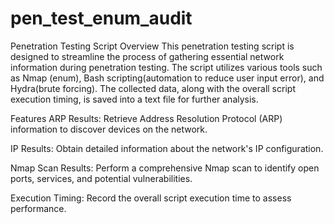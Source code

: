 # pen_test_enum_audit


Penetration Testing Script
Overview
This penetration testing script is designed to streamline the process of gathering essential network information during penetration testing. The script utilizes various tools such as Nmap (enum), Bash scripting(automation to reduce user input error), and Hydra(brute forcing). The collected data, along with the overall script execution timing, is saved into a text file for further analysis.

Features
ARP Results: Retrieve Address Resolution Protocol (ARP) information to discover devices on the network.

IP Results: Obtain detailed information about the network's IP configuration.

Nmap Scan Results: Perform a comprehensive Nmap scan to identify open ports, services, and potential vulnerabilities.

Execution Timing: Record the overall script execution time to assess performance.

